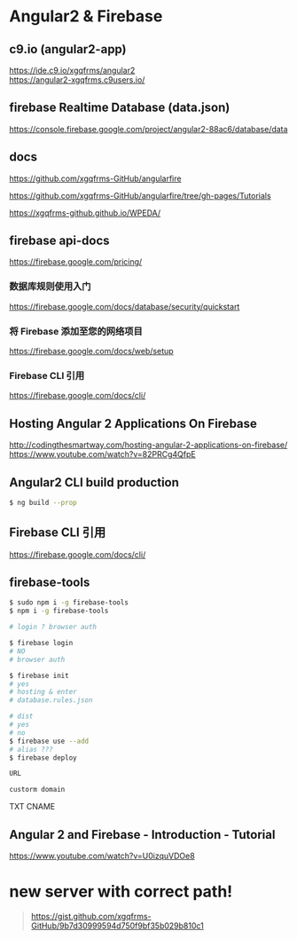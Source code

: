 # Angular2 & Firebase  

## c9.io (angular2-app)  
https://ide.c9.io/xgqfrms/angular2  
https://angular2-xgqfrms.c9users.io/  

## firebase Realtime Database (data.json)  
https://console.firebase.google.com/project/angular2-88ac6/database/data  


## docs  
https://github.com/xgqfrms-GitHub/angularfire  

https://github.com/xgqfrms-GitHub/angularfire/tree/gh-pages/Tutorials


https://xgqfrms-github.github.io/WPEDA/


## firebase api-docs  

https://firebase.google.com/pricing/

### 数据库规则使用入门  
https://firebase.google.com/docs/database/security/quickstart  

### 将 Firebase 添加至您的网络项目  
https://firebase.google.com/docs/web/setup  

### Firebase CLI 引用  
https://firebase.google.com/docs/cli/  


## Hosting Angular 2 Applications On Firebase  
http://codingthesmartway.com/hosting-angular-2-applications-on-firebase/  
https://www.youtube.com/watch?v=82PRCg4QfpE  

## Angular2 CLI build production  
```sh
$ ng build --prop

``` 

## Firebase CLI 引用  
https://firebase.google.com/docs/cli/  


## firebase-tools 
```sh
$ sudo npm i -g firebase-tools 
$ npm i -g firebase-tools

# login ? browser auth

$ firebase login
# NO 
# browser auth 

$ firebase init
# yes
# hosting & enter
# database.rules.json

# dist
# yes
# no
$ firebase use --add
# alias ???
$ firebase deploy

URL

custorm domain
``` 

TXT
CNAME



## Angular 2 and Firebase - Introduction - Tutorial  

https://www.youtube.com/watch?v=U0izquVDOe8  


# new server with correct path!

> https://gist.github.com/xgqfrms-GitHub/9b7d30999594d750f9bf35b029b810c1




